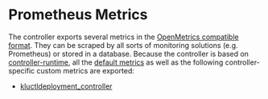<!-- This comment is uncommented when auto-synced to www-kluctl.io

---
title: v1beta1 metrics
linkTitle: v1beta1 metrics
description: gitops.kluctl.io/v1beta1 metrics
weight: 10
---
-->

# Prometheus Metrics

The controller exports several metrics in the [OpenMetrics compatible format](https://github.com/OpenObservability/OpenMetrics/blob/main/specification/OpenMetrics.md).
They can be scraped by all sorts of monitoring solutions (e.g. Prometheus) or stored in a database. Because the
controller is based on [controller-runtime](https://github.com/kubernetes-sigs/controller-runtime), all
the [default metrics](https://book.kubebuilder.io/reference/metrics-reference.html) as well as the
following controller-specific custom metrics are exported:

- [kluctldeployment_controller](kluctldeployment_controller.md)

